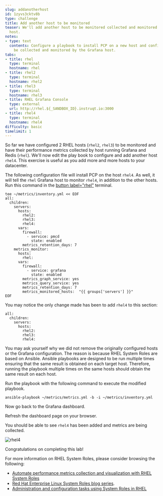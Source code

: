 ```yaml
---
slug: addanotherhost
id: 1zyvs3cktv8b
type: challenge
title: Add another host to be monitored
teaser: We'll add another host to be monitored collected and monitored by the Grafana
  host.
notes:
- type: text
  contents: Configure a playbook to install PCP on a new host and configure it to
    be collected and monitored by the Grafana host.
tabs:
- title: rhel
  type: terminal
  hostname: rhel
- title: rhel2
  type: terminal
  hostname: rhel2
- title: rhel3
  type: terminal
  hostname: rhel3
- title: RHEL Grafana Console
  type: external
  url: http://rhel.${_SANDBOX_ID}.instruqt.io:3000
- title: rhel4
  type: terminal
  hostname: rhel4
difficulty: basic
timelimit: 1
---
```


So far we have configured 2 RHEL hosts (`rhel2`, `rhel3`) to be monitored and have their performance metrics collected by host running Grafana and Redis (`rhel`). We'll now edit the play book to configure and add another host `rhel4`. This exercise is useful as you add more and more hosts to your datacenter.

The following configuration file will install PCP on the host `rhel4`. As well, it will tell the `rhel` Grafana host to monitor `rhel4`, in addition to the other hosts. Run this command in the [button label="rhel"](tab-0) terminal.

```bash,run
tee ~/metrics/inventory.yml << EOF
all:
  children:
    servers:
      hosts:
        rhel2:
        rhel3:
        rhel4:
      vars:
        firewall:
          - service: pmcd
            state: enabled
        metrics_retention_days: 7
    metrics_monitor:
      hosts:
        rhel:
      vars:
        firewall:
          - service: grafana
            state: enabled
        metrics_graph_service: yes
        metrics_query_service: yes
        metrics_retention_days: 7
        metrics_monitored_hosts:  "{{ groups['servers'] }}"
EOF
```

You may notice the only change made has been to add `rhel4` to this section:

```yaml,nocopy
all:
  children:
    servers:
      hosts:
        rhel2:
        rhel3:
        rhel4:
```

You may ask yourself why we did not remove the originally configured hosts or the Grafana configuration. The reason is because RHEL System Roles are based on Ansible. Ansible playbooks are designed to be run multiple times ensuring that the same result is obtained on each target host. Therefore, running the playbook multiple times on the same hosts should obtain the same result on each host.

Run the playbook with the following command to execute the modified playbook.

```bash,run
ansible-playbook ~/metrics/metrics.yml -b -i ~/metrics/inventory.yml
```

Now go back to the Grafana dashboard.

Refresh the dashboard page on your browser.

You should be able to see `rhel4` has been added and metrics are being collected.

![rhel4](../assets/rhel4.png)

Congratulations on completing this lab!

For more information on RHEL System Roles, please consider browsing the following:

- [Automate performance metrics collection and visualization with RHEL System Roles](https://www.redhat.com/en/blog/automate-performance-metrics-collection-and-visualization-rhel-system-roles)
- [Red Hat Enterprise Linux System Roles blog series](https://www.redhat.com/en/blog/red-hat-enterprise-linux-system-roles).
- [Administration and configuration tasks using System Roles in RHEL](https://access.redhat.com/documentation/en-us/red_hat_enterprise_linux/9/html/administration_and_configuration_tasks_using_system_roles_in_rhel)
